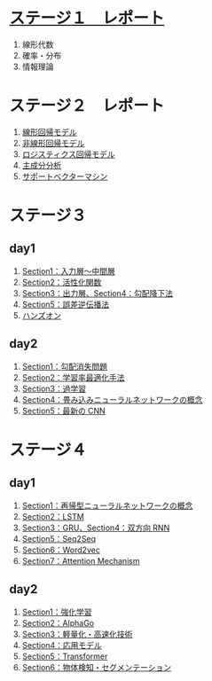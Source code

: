 # [ステージ１　レポート](./stage1/report-stage1.ipynb)

1. 線形代数
1. 確率・分布
1. 情報理論

# ステージ２　レポート

1. [線形回帰モデル](./stage2/report-stage2_01_線形回帰モデル.ipynb)
1. [非線形回帰モデル](./stage2/report-stage2_02_非線形回帰モデル.ipynb)
1. [ロジスティクス回帰モデル](./stage2/report-stage2_03_ロジスティクス回帰モデル.ipynb)
1. [主成分分析](./stage2/report-stage2_04_主成分分析.ipynb)
1. [サポートベクターマシン](./stage2/report-stage2_05_サポートベクターマシン.ipynb)

# ステージ３

## day1

1. [Section1：入力層～中間層](./stage3-day1/Section1：入力層～中間層.ipynb)
1. [Section2：活性化関数](./stage3-day1/Section2：活性化関数.ipynb)
1. [Section3：出力層、Section4：勾配降下法](./stage3-day1/Section3：出力層、Section4：勾配降下法.ipynb)
1. [Section5：誤差逆伝播法](./stage3-day1/Section5：誤差逆伝播法.ipynb)
1. [ハンズオン](./stage3-day1/ハンズオン.ipynb)

## day2

1. [Section1：勾配消失問題](./stage3-day2/Section1：勾配消失問題.ipynb)
1. [Section2：学習率最適化手法](./stage3-day2/Section2：学習率最適化手法.ipynb)
1. [Section3：過学習](./stage3-day2/Section3：過学習.ipynb)
1. [Section4：畳み込みニューラルネットワークの概念](./stage3-day2/Section4：畳み込みニューラルネットワークの概念.ipynb)
1. [Section5：最新の CNN](./stage3-day2/Section5：最新のCNN.ipynb)

# ステージ４

## day1

1. [Section1：再帰型ニューラルネットワークの概念](./stage4-day1/Section1：再帰型ニューラルネットワークの概念.ipynb)
1. [Section2：LSTM](./stage4-day1/Section2：LSTM.ipynb)
1. [Section3：GRU、Section4：双方向 RNN](./stage4-day1/Section3：GRU、Section4：双方向RNN.ipynb)
1. [Section5：Seq2Seq](./stage4-day1/Section5：Seq2Seq.ipynb)
1. [Section6：Word2vec](./stage4-day1/Section6：Word2vec.ipynb)
1. [Section7：Attention Mechanism](./stage4-day1/Section7：Attention_Mechanism.ipynb)

## day2

1. [Section1：強化学習](./stage4-day2/Section1：強化学習.ipynb)
1. [Section2：AlphaGo](./stage4-day2/Section2：AlphaGo.ipynb)
1. [Section3：軽量化・高速化技術](./stage4-day2/Section3：軽量化・高速化技術.ipynb)
1. [Section4：応用モデル](./stage4-day2/Section4：応用モデル.ipynb)
1. [Section5：Transformer](./stage4-day2/Section5：Transformer.ipynb)
1. [Section6：物体検知・セグメンテーション](./stage4-day2/Section6：物体検知・セグメンテーション.ipynb)
